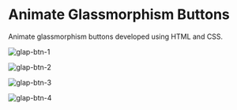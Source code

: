 # Animate Glassmorphism Buttons
Animate glassmorphism buttons developed using HTML and CSS.

![glap-btn-1](https://user-images.githubusercontent.com/104005034/198339464-093805c3-d562-4f4c-86f5-32acf7d08c6a.png)

![glap-btn-2](https://user-images.githubusercontent.com/104005034/198339540-e350bf2f-9958-41fa-804c-0c4b60f1b86e.png)

![glap-btn-3](https://user-images.githubusercontent.com/104005034/198339581-f0c31214-8088-407f-b170-1845e6a8480c.png)

![glap-btn-4](https://user-images.githubusercontent.com/104005034/198339621-423c3e6a-bf41-425d-bebf-c606472a024a.png)
